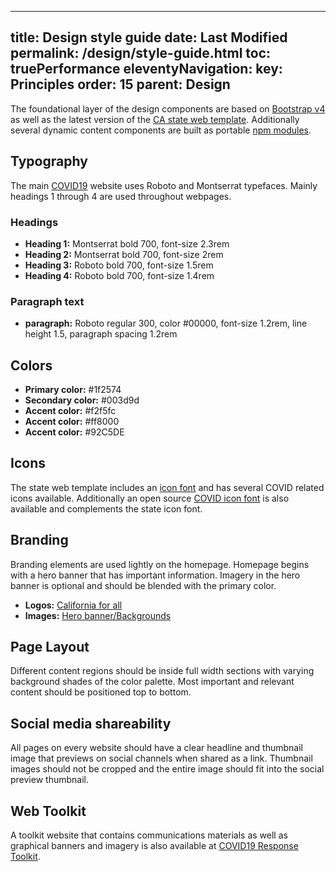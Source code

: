 
---
title: Design style guide
date: Last Modified
permalink: /design/style-guide.html
toc: truePerformance
eleventyNavigation:
  key: Principles
  order: 15
  parent: Design
---
The foundational layer of the design components are based on [Bootstrap v4](https://getbootstrap.com) as well as the latest version of the [CA state web template](https://beta.template.webstandards.ca.gov). Additionally several dynamic content components are built as portable [npm modules](https://www.npmjs.com/search?q=cagov). 

## Typography
The main [COVID19](https://covid19.ca.gov) website uses Roboto and Montserrat typefaces. Mainly headings 1 through 4 are used throughout webpages. 

### Headings 
* **Heading 1:** Montserrat bold 700, font-size 2.3rem
* **Heading 2:** Montserrat bold 700, font-size 2rem
* **Heading 3:** Roboto bold 700, font-size 1.5rem
* **Heading 4:** Roboto bold 700, font-size 1.4rem

### Paragraph text 
* **paragraph:** Roboto regular 300, color #00000, font-size 1.2rem,  line height 1.5, paragraph spacing 1.2rem

## Colors
* **Primary color:** #1f2574
* **Secondary color:** #003d9d
* **Accent color:** #f2f5fc
* **Accent color:** #ff8000
* **Accent color:** #92C5DE

## Icons
The state web template includes an [icon font](https://beta.template.webstandards.ca.gov/sample/icon-fonts.html) and has several COVID related icons available. Additionally an open source [COVID icon font](https://fontawesome.com/icons?d=gallery&q=covid-19&m=free) is also available and complements the state icon font. 

## Branding 
Branding elements are used lightly on the homepage. Homepage begins with a hero banner that has important information. Imagery in the hero banner is optional and should be blended with the primary color. 

* **Logos:** [California for all](https://gmmb.app.box.com/s/kv1pzeg52sznf4vyml6j31pd4o30tlfc)
* **Images:** [Hero banner/Backgrounds](https://govca.app.box.com/s/1vk3x2d20fjplsciqonrrohdrlr8vzs3)

## Page Layout
Different content regions should be inside full width sections with varying background shades of the color palette. Most important and relevant content should be positioned top to bottom.

## Social media shareability
All pages on every website should have a clear headline and thumbnail image that previews on social channels when shared as a link. Thumbnail images should not be cropped and the entire image should fit into the social preview thumbnail. 


## Web Toolkit
A toolkit website that contains communications materials as well as graphical banners and imagery is also available at [COVID19 Response Toolkit](https://toolkit.covid19.ca.gov/partners/).
